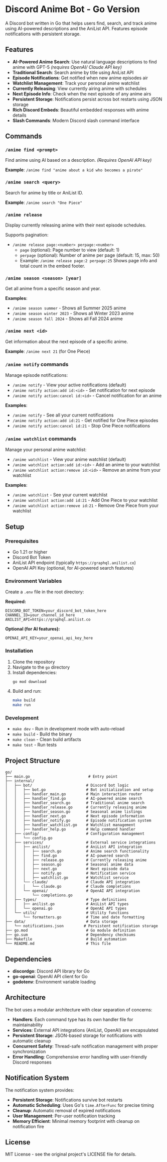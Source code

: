 # Discord Anime Bot - Go Version

A Discord bot written in Go that helps users find, search, and track anime using AI-powered descriptions and the AniList API. Features episode notifications with persistent storage.

## Features

- **AI-Powered Anime Search**: Use natural language descriptions to find anime with GPT-5 _(requires OpenAI/ Claude API key)_
- **Traditional Search**: Search anime by title using AniList API
- **Episode Notifications**: Get notified when new anime episodes air
- **Watchlist Management**: Track your personal anime watchlist
- **Currently Releasing**: View currently airing anime with schedules
- **Next Episode Info**: Check when the next episode of any anime airs
- **Persistent Storage**: Notifications persist across bot restarts using JSON storage
- **Rich Discord Embeds**: Beautiful embedded responses with anime details
- **Slash Commands**: Modern Discord slash command interface

## Commands

### `/anime find <prompt>`

Find anime using AI based on a description. _(Requires OpenAI API key)_

**Example**: `/anime find "anime about a kid who becomes a pirate"`

### `/anime search <query>`

Search for anime by title or AniList ID.

**Example**: `/anime search "One Piece"`

### `/anime release`

Display currently releasing anime with their next episode schedules.

Supports pagination:

- `/anime release page:<number> perpage:<number>`
  - `page` (optional): Page number to view (default: 1)
  - `perpage` (optional): Number of anime per page (default: 15, max: 50)
  - Example: `/anime release page:2 perpage:25`
    Shows page info and total count in the embed footer.

### `/anime season <season> [year]`

Get all anime from a specific season and year.

**Examples**:

- `/anime season summer` - Shows all Summer 2025 anime
- `/anime season winter 2023` - Shows all Winter 2023 anime
- `/anime season fall 2024` - Shows all Fall 2024 anime

### `/anime next <id>`

Get information about the next episode of a specific anime.

**Example**: `/anime next 21` (for One Piece)

### `/anime notify` commands

Manage episode notifications:

- `/anime notify` - View your active notifications (default)
- `/anime notify action:add id:<id>` - Set notification for next episode
- `/anime notify action:cancel id:<id>` - Cancel notification for an anime

**Examples**:

- `/anime notify` - See all your current notifications
- `/anime notify action:add id:21` - Get notified for One Piece episodes
- `/anime notify action:cancel id:21` - Stop One Piece notifications

### `/anime watchlist` commands

Manage your personal anime watchlist:

- `/anime watchlist` - View your anime watchlist (default)
- `/anime watchlist action:add id:<id>` - Add an anime to your watchlist
- `/anime watchlist action:remove id:<id>` - Remove an anime from your watchlist

**Examples**:

- `/anime watchlist` - See your current watchlist
- `/anime watchlist action:add id:21` - Add One Piece to your watchlist
- `/anime watchlist action:remove id:21` - Remove One Piece from your watchlist

## Setup

### Prerequisites

- Go 1.21 or higher
- Discord Bot Token
- AniList API endpoint (typically `https://graphql.anilist.co`)
- OpenAI API Key (optional, for AI-powered search features)

### Environment Variables

Create a `.env` file in the root directory:

**Required:**

```env
DISCORD_BOT_TOKEN=your_discord_bot_token_here
CHANNEL_ID=your_channel_id_here
ANILIST_API=https://graphql.anilist.co
```

**Optional (for AI features):**

```env
OPENAI_API_KEY=your_openai_api_key_here
```

### Installation

1. Clone the repository
2. Navigate to the `go` directory
3. Install dependencies:
   ```bash
   go mod download
   ```
4. Build and run:
   ```bash
   make build
   make run
   ```

### Development

- `make dev` - Run in development mode with auto-reload
- `make build` - Build the binary
- `make clean` - Clean build artifacts
- `make test` - Run tests

## Project Structure

```
go/
├── main.go                          # Entry point
├── internal/
│   ├── bot/                        # Discord bot logic
│   │   ├── bot.go                  # Bot initialization and setup
│   │   ├── handler_main.go         # Main interaction router
│   │   ├── handler_find.go         # AI-powered anime search
│   │   ├── handler_search.go       # Traditional anime search
│   │   ├── handler_release.go      # Currently releasing anime
│   │   ├── handler_season.go       # Seasonal anime listings
│   │   ├── handler_next.go         # Next episode information
│   │   ├── handler_notify.go       # Episode notification system
│   │   ├── handler_watchlist.go    # Watchlist management
│   │   ├── handler_help.go         # Help command handler
│   ├── config/                     # Configuration management
│   │   └── config.go
│   ├── services/                   # External service integrations
│   │   ├── anilist/                # AniList API integration
│   │   │   ├── search.go           # Anime search functionality
│   │   │   ├── find.go             # AI-powered search
│   │   │   ├── release.go          # Currently releasing anime
│   │   │   ├── season.go           # Seasonal anime data
│   │   │   ├── next.go             # Next episode data
│   │   │   ├── notify.go           # Notification service
│   │   │   ├── watchlist.go        # Watchlist service
│   │   └── claude/                 # Claude API integration
│   │   │   └── claude.go           # Claude completions
│   │   └── openai/                 # OpenAI API integration
│   │       └── completions.go
│   ├── types/                      # Type definitions
│   │   ├── anilist.go              # AniList API types
│   │   └── openai.go               # OpenAI API types
│   └── utils/                      # Utility functions
│       └── formatters.go           # Time and date formatting
├── data/                           # Data storage
│   └── notifications.json         # Persistent notification storage
├── go.mod                          # Go module definition
├── go.sum                          # Dependency checksums
├── Makefile                        # Build automation
└── README.md                       # This file
```

## Dependencies

- **discordgo**: Discord API library for Go
- **go-openai**: OpenAI API client for Go
- **godotenv**: Environment variable loading

## Architecture

The bot uses a modular architecture with clear separation of concerns:

- **Handlers**: Each command type has its own handler file for maintainability
- **Services**: External API integrations (AniList, OpenAI) are encapsulated
- **Persistent Storage**: JSON-based storage for notifications with automatic cleanup
- **Concurrent Safety**: Thread-safe notification management with proper synchronization
- **Error Handling**: Comprehensive error handling with user-friendly Discord responses

## Notification System

The notification system provides:

- **Persistent Storage**: Notifications survive bot restarts
- **Automatic Scheduling**: Uses Go's `time.AfterFunc` for precise timing
- **Cleanup**: Automatic removal of expired notifications
- **User Management**: Per-user notification tracking
- **Memory Efficient**: Minimal memory footprint with cleanup on notification fire

## License

MIT License - see the original project's LICENSE file for details.
